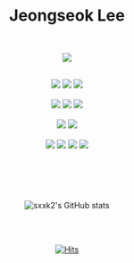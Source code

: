 <h1 align="center"> Jeongseok Lee</h1>

<br>

<div align="center">

<p>
<a href="https://sxxk2.tistory.com" taget=_blank">
<img src="https://img.shields.io/badge/Blog-grey?style=plastic&logo=Storyblok&logoColor=FF8800"/>
</a>
</p>

<br>

<img src="https://img.shields.io/badge/Python-grey?style=plastic&logo=python&logoColor=3776AB"/>
<img src="https://img.shields.io/badge/Django-grey?style=plastic&logo=django&logoColor=092E20"/>
<img src="https://img.shields.io/badge/FastAPI-grey?style=plastic&logo=fastapi&logoColor=009688"/>

<br>
<br>

<img src="https://img.shields.io/badge/MySQL-grey?style=plastic&logo=mysql&logoColor=4479A1"/>
<img src="https://img.shields.io/badge/MongoDB-grey?style=plastic&logo=mongodb&logoColor=47A248"/>
<img src="https://img.shields.io/badge/Redis-grey?style=plastic&logo=redis&logoColor=DC382D"/>


<br>
<br>

<img src="https://img.shields.io/badge/Git-grey?style=plastic&logo=git&logoColor=F05032"/>
<img src="https://img.shields.io/badge/GitHub-grey?style=plastic&logo=github&logoColor=181717"/>

<br>
<br>

<img src="https://img.shields.io/badge/Amazon AWS-grey?style=plastic&logo=amazon aws&logoColor=FF9900"/>
<img src="https://img.shields.io/badge/Docker-grey?style=plastic&logo=docker&logoColor=2496ED"/>
<img src="https://img.shields.io/badge/NGINX-grey?style=plastic&logo=NGINX&logoColor=009639"/>
<img src="https://img.shields.io/badge/GitHub Actions-grey?style=plastic&logo=github actions&logoColor=2088FF"/>


</div>


<br>
<br>
<br>

#

<div align="center">
  
![sxxk2's GitHub stats](https://github-readme-stats.vercel.app/api?username=sxxk2&theme=highcontrast&show_icons=true&count_private=true)

</div>

<br>
<br>

<div align="center">

[![Hits](https://hits.seeyoufarm.com/api/count/incr/badge.svg?url=https%3A%2F%2Fgithub.com%2Fsxxk2&count_bg=%23000000&title_bg=%23000000&icon=&icon_color=%23E7E7E7&title=hits&edge_flat=false)](https://hits.seeyoufarm.com)

</div>
